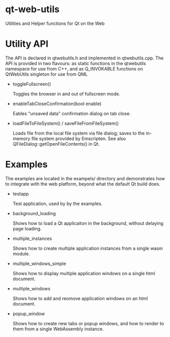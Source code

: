 # qt-web-utils

Utilities and Helper functions for Qt on the Web

# Utility API

The API is declared in qtwebutils.h and implemented in qtwebutils.cpp. The API is provided in
two flavours: as static functions in the qtwebutils namespace for use from C++, and as Q_INVOKABLE
functions on QtWebUtils singleton for use from QML

* toggleFullscreen()

  Toggles the browser in and out of fullscreen mode.
  
* enableTabCloseConfirmation(bool enable)

  Eables "unsaved data" confirmation dialog on tab close.

* loadFileToFileSystem() / saveFileFromFileSystem()

  Loads file from the local file system via file dialog; saves to the in-memory file system
  provided by Emscripten. See also QFileDialog::getOpenFileContents() in Qt.

# Examples

The examples are located in the exampels/ directory and demonstrates how to integrate with the web
platform, beyond what the default Qt build does.

* testapp

  Test application, used by by the examples.

* background_loading

  Shows how to load a Qt applicaiton in the background, without delaying page loading.

* multiple_instances

  Shows how to create multiple application instances from a single wasm module.

* multiple_windows_simple

  Shows how to display multiple application windows on a single html document.

* multiple_windows

  Shows how to add and reomove application windows on an html document.

* popup_window

  Shows how to create new tabs or popup windows, and how to render to them from a single WebAssembly instance.
